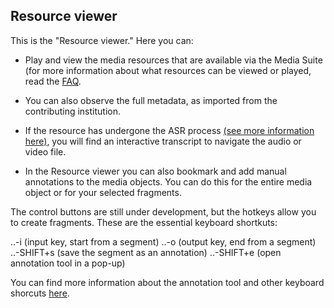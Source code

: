 Resource viewer
---

This is the "Resource viewer." Here you can:

- Play and view the media resources that are available via the Media Suite (for more information about what resources can be viewed or played, read the [FAQ](http://mediasuite.clariah.nl/documentation/faq/howto-play-view).

- You can also observe the full metadata, as imported from the contributing institution. 

- If the resource has undergone the ASR process [(see more information here)](http://mediasuite.clariah.nl/documentation/data/automatic-enrichments), you will find an interactive transcript to navigate the audio or video file. 

- In the Resource viewer you can also bookmark and add manual annotations to the media objects. You can do this for the entire media object or for your selected fragments. 

The control buttons are still under development, but the hotkeys allow you to create fragments. These are the essential keyboard shortkuts:

..-i (input key, start from a segment)
..-o (output key, end from a segment)
..-SHIFT+s (save the segment as an annotation)
..-SHIFT+e (open annotation tool in a pop-up)

You can find more information about the annotation tool and other keyboard shorcuts [here](http://mediasuite.clariah.nl/documentation/tools/annotate).